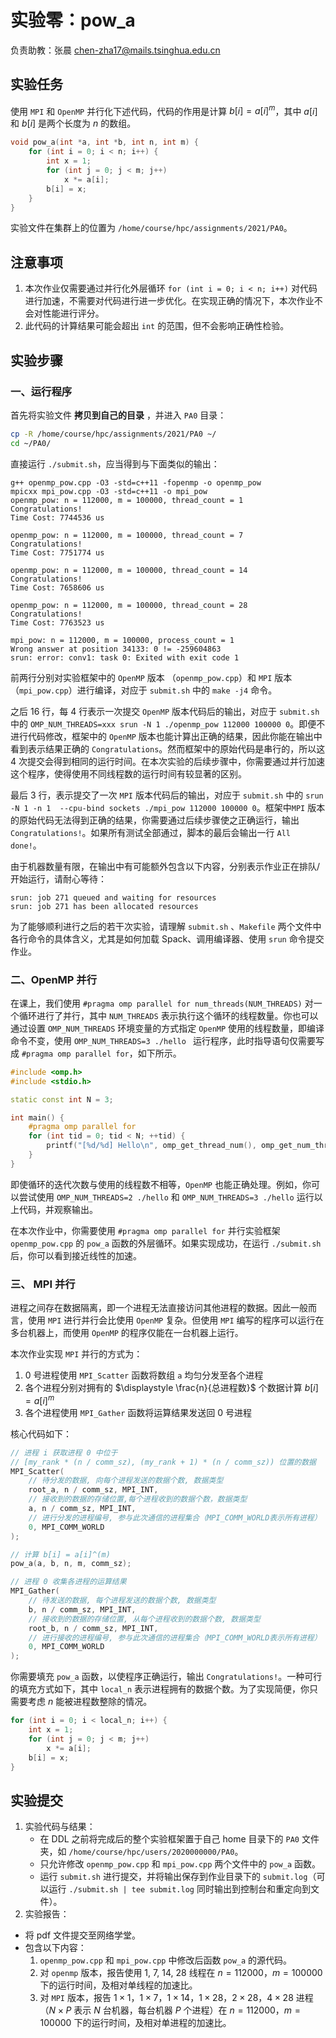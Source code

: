 # 实验零：pow_a

负责助教：张晨 chen-zha17@mails.tsinghua.edu.cn

## 实验任务

使用 `MPI` 和 `OpenMP` 并行化下述代码，代码的作用是计算 $b[i]=a[i]^m$，其中 $a[i]$ 和 $b[i]$ 是两个长度为 $n$ 的数组。

```cpp
void pow_a(int *a, int *b, int n, int m) {
    for (int i = 0; i < n; i++) {
        int x = 1;
        for (int j = 0; j < m; j++)
            x *= a[i];
        b[i] = x;
    }
}
```

实验文件在集群上的位置为 `/home/course/hpc/assignments/2021/PA0`。

## 注意事项

1. 本次作业仅需要通过并行化外层循环 `for (int i = 0; i < n; i++)` 对代码进行加速，不需要对代码进行进一步优化。在实现正确的情况下，本次作业不会对性能进行评分。
3. 此代码的计算结果可能会超出 `int` 的范围，但不会影响正确性检验。

## 实验步骤

### 一、运行程序

首先将实验文件 **拷贝到自己的目录** ，并进入 `PA0` 目录：

```bash
cp -R /home/course/hpc/assignments/2021/PA0 ~/
cd ~/PA0/
```

直接运行 `./submit.sh`，应当得到与下面类似的输出：

```
g++ openmp_pow.cpp -O3 -std=c++11 -fopenmp -o openmp_pow
mpicxx mpi_pow.cpp -O3 -std=c++11 -o mpi_pow
openmp_pow: n = 112000, m = 100000, thread_count = 1
Congratulations!
Time Cost: 7744536 us

openmp_pow: n = 112000, m = 100000, thread_count = 7
Congratulations!
Time Cost: 7751774 us

openmp_pow: n = 112000, m = 100000, thread_count = 14
Congratulations!
Time Cost: 7658606 us

openmp_pow: n = 112000, m = 100000, thread_count = 28
Congratulations!
Time Cost: 7763523 us

mpi_pow: n = 112000, m = 100000, process_count = 1
Wrong answer at position 34133: 0 != -259604863
srun: error: conv1: task 0: Exited with exit code 1
```

前两行分别对实验框架中的 `OpenMP` 版本 （`openmp_pow.cpp`）和 `MPI` 版本（`mpi_pow.cpp`）进行编译，对应于 `submit.sh` 中的 `make -j4` 命令。

之后 16 行，每 4 行表示一次提交 `OpenMP` 版本代码后的输出，对应于 `submit.sh` 中的 `OMP_NUM_THREADS=xxx srun -N 1 ./openmp_pow 112000 100000 0`。即便不进行代码修改，框架中的 `OpenMP` 版本也能计算出正确的结果，因此你能在输出中看到表示结果正确的 `Congratulations`。然而框架中的原始代码是串行的，所以这 4 次提交会得到相同的运行时间。在本次实验的后续步骤中，你需要通过并行加速这个程序，使得使用不同线程数的运行时间有较显著的区别。

最后 3 行，表示提交了一次 `MPI` 版本代码后的输出，对应于 `submit.sh` 中的 `srun -N 1 -n 1  --cpu-bind sockets ./mpi_pow 112000 100000 0`。框架中`MPI` 版本的原始代码无法得到正确的结果，你需要通过后续步骤使之正确运行，输出 `Congratulations!`。如果所有测试全部通过，脚本的最后会输出一行 `All done!`。

由于机器数量有限，在输出中有可能额外包含以下内容，分别表示作业正在排队/开始运行，请耐心等待：

```
srun: job 271 queued and waiting for resources
srun: job 271 has been allocated resources 
```

为了能够顺利进行之后的若干次实验，请理解 `submit.sh` 、`Makefile` 两个文件中各行命令的具体含义，尤其是如何加载 Spack、调用编译器、使用 `srun` 命令提交作业。

### 二、OpenMP 并行

在课上，我们使用 `#pragma omp parallel for num_threads(NUM_THREADS)` 对一个循环进行了并行，其中 `NUM_THREADS` 表示执行这个循环的线程数量。你也可以通过设置  `OMP_NUM_THREADS` 环境变量的方式指定 `OpenMP` 使用的线程数量，即编译命令不变，使用 `OMP_NUM_THREADS=3 ./hello ` 运行程序，此时指导语句仅需要写成 `#pragma omp parallel for`，如下所示。

```cpp
#include <omp.h>
#include <stdio.h>

static const int N = 3;

int main() {
	#pragma omp parallel for
    for (int tid = 0; tid < N; ++tid) {
        printf("[%d/%d] Hello\n", omp_get_thread_num(), omp_get_num_threads());
    }    
}

```

即使循环的迭代次数与使用的线程数不相等，`OpenMP` 也能正确处理。例如，你可以尝试使用 `OMP_NUM_THREADS=2 ./hello` 和 `OMP_NUM_THREADS=3 ./hello` 运行以上代码，并观察输出。

在本次作业中，你需要使用 `#pragma omp parallel for` 并行实验框架 `openmp_pow.cpp` 的 `pow_a` 函数的外层循环。如果实现成功，在运行 `./submit.sh` 后，你可以看到接近线性的加速。

### 三、 MPI 并行

进程之间存在数据隔离，即一个进程无法直接访问其他进程的数据。因此一般而言，使用 `MPI` 进行并行会比使用 `OpenMP` 复杂。但使用 `MPI` 编写的程序可以运行在多台机器上，而使用 `OpenMP` 的程序仅能在一台机器上运行。

本次作业实现 `MPI` 并行的方式为：

1. 0 号进程使用 `MPI_Scatter` 函数将数组 `a` 均匀分发至各个进程
2. 各个进程分别对拥有的 $\displaystyle \frac{n}{总进程数}$ 个数据计算 $b[i]=a[i]^m$
3. 各个进程使用 `MPI_Gather` 函数将运算结果发送回 0 号进程

核心代码如下：

```cpp
// 进程 i 获取进程 0 中位于
// [my_rank * (n / comm_sz), (my_rank + 1) * (n / comm_sz)) 位置的数据
MPI_Scatter(
    // 待分发的数据, 向每个进程发送的数据个数, 数据类型
    root_a, n / comm_sz, MPI_INT,
    // 接收到的数据的存储位置,每个进程收到的数据个数，数据类型
    a, n / comm_sz, MPI_INT,
    // 进行分发的进程编号, 参与此次通信的进程集合（MPI_COMM_WORLD表示所有进程）
    0, MPI_COMM_WORLD
);

// 计算 b[i] = a[i]^(m)
pow_a(a, b, n, m, comm_sz);

// 进程 0 收集各进程的运算结果
MPI_Gather(
    // 待发送的数据, 每个进程发送的数据个数, 数据类型
    b, n / comm_sz, MPI_INT,
    // 接收到的数据的存储位置, 从每个进程收到的数据个数, 数据类型
    root_b, n / comm_sz, MPI_INT,
    // 进行接收的进程编号, 参与此次通信的进程集合（MPI_COMM_WORLD表示所有进程）
    0, MPI_COMM_WORLD
);
```

你需要填充 `pow_a` 函数，以使程序正确运行，输出 `Congratulations!`。一种可行的填充方式如下，其中 `local_n` 表示进程拥有的数据个数。为了实现简便，你只需要考虑 $n$ 能被进程数整除的情况。

```cpp
for (int i = 0; i < local_n; i++) {	
    int x = 1;	
    for (int j = 0; j < m; j++)	
        x *= a[i];	
    b[i] = x;	
}
```

## 实验提交

1. 实验代码与结果：
    * 在 DDL 之前将完成后的整个实验框架置于自己 home 目录下的 `PA0` 文件夹，如 `/home/course/hpc/users/2020000000/PA0`。  
    * 只允许修改 `openmp_pow.cpp` 和 `mpi_pow.cpp` 两个文件中的 `pow_a` 函数。
    * 运行 `submit.sh` 进行提交，并将输出保存到作业目录下的 `submit.log`（可以运行 `./submit.sh | tee submit.log` 同时输出到控制台和重定向到文件）。
2. 实验报告：
  * 将 pdf 文件提交至网络学堂。
  * 包含以下内容：
    1. `openmp_pow.cpp`  和 `mpi_pow.cpp` 中修改后函数 `pow_a` 的源代码。 
    2. 对 `openmp` 版本，报告使用 $1$, $7$, $14$, $28$ 线程在 $n=112000$，$m=100000$ 下的运行时间，及相对单线程的加速比。
    3. 对 `MPI` 版本，报告 $1\times1$，$1\times7$，$1\times14$，$1\times28$，$2\times28$，$4\times28$ 进程（$N\times P$ 表示 $N$ 台机器，每台机器  $P$ 个进程）在 $n=112000$，$m=100000$ 下的运行时间，及相对单进程的加速比。
